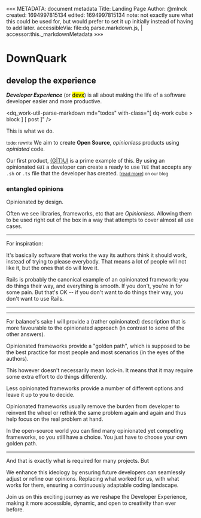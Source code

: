 «««
METADATA: document metadata
Title: Landing Page
Author: @mlnck
created: 1694997815134
edited: 1694997815134
note: not exactly sure what this could be used for, but would prefer to set it up initially instead of having to add later.
accessibleVia: file:dq.parse.markdown.js, | accessor:this._markdownMetadata
»»»
<hgroup>
  <h1>DownQuark</h1>
  <h2>develop the experience</h2>
</hgroup>

_**Developer Experience**_ (or <mark>devx</mark>) is all about making the life of a software developer easier and more productive.

<dq_work-util-parse-markdown
  md="todos"
  with-class="[ dq-work cube > block ] [ post ]" />

This is what we do.

<small>todo: rewrite</small>
We aim to create **Open Source**, _opinionless_ products using _opiniated_ code.

Our first product, [(G|T)UI](/?projects_foss_gui-tui) is a prime example of this.
By using an opinionated `GUI` a developer can create a ready to use `TUI` that accepts any `.sh` or `.ts` file that the developer has created.
<small>\[[read more](https://qrx.downquark.work/qore/g-t-ui)] on our blog</small>

### entangled opinions

Opinionated by design.

Often we see libraries, frameworks, etc that are _Opinionless_. 
Allowing them to be used right out of the box in a way that attempts to cover almost all use cases.

---
For inspiration:

It's basically software that works the way its authors think it should work, instead of trying to please everybody. That means a lot of people will not like it, but the ones that do will love it.

Rails is probably the canonical example of an opinionated framework: you do things their way, and everything is smooth. If you don't, you're in for some pain. But that's OK -- if you don't want to do things their way, you don't want to use Rails.

---

---

For balance's sake I will provide a (rather opinionated) description that is more favourable to the opinionated approach (in contrast to some of the other answers).

Opinionated frameworks provide a "golden path", which is supposed to be the best practice for most people and most scenarios (in the eyes of the authors).

This however doesn't necessarily mean lock-in. It means that it may require some extra effort to do things differently.

Less opinionated frameworks provide a number of different options and leave it up to you to decide.

Opinionated frameworks usually remove the burden from developer to reinvent the wheel or rethink the same problem again and again and thus help focus on the real problem at hand.

In the open-source world you can find many opinionated yet competing frameworks, so you still have a choice. You just have to choose your own golden path.

---


And that is exactly what is required for many projects. But 

We enhance this ideology by ensuring future developers can seamlessly adjust or refine our opinions. Replacing what worked for us, with what works for them, ensuring a continuously adaptable coding landscape.

<!-- Our community of developers is not just a collection of contributors. We are collaborators, creating a thriving ecosystem of opinionated views. Together, we are crafting a dynamic library of products that empower developers to drive innovative solutions and redefine the Developer Experience. -->

Join us on this exciting journey as we reshape the Developer Experience, making it more accessible, dynamic, and open to creativity than ever before.